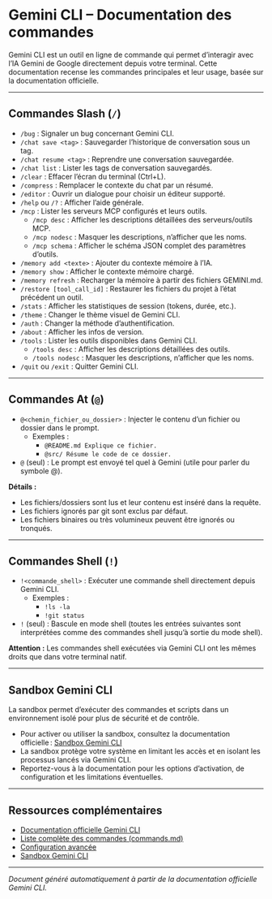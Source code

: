 # Gemini CLI – Documentation des commandes

Gemini CLI est un outil en ligne de commande qui permet d’interagir avec l’IA Gemini de Google directement depuis votre terminal. Cette documentation recense les commandes principales et leur usage, basée sur la documentation officielle.

---

## Commandes Slash (`/`)

- `/bug` : Signaler un bug concernant Gemini CLI.
- `/chat save <tag>` : Sauvegarder l’historique de conversation sous un tag.
- `/chat resume <tag>` : Reprendre une conversation sauvegardée.
- `/chat list` : Lister les tags de conversation sauvegardés.
- `/clear` : Effacer l’écran du terminal (Ctrl+L).
- `/compress` : Remplacer le contexte du chat par un résumé.
- `/editor` : Ouvrir un dialogue pour choisir un éditeur supporté.
- `/help` ou `/?` : Afficher l’aide générale.
- `/mcp` : Lister les serveurs MCP configurés et leurs outils.
  - `/mcp desc` : Afficher les descriptions détaillées des serveurs/outils MCP.
  - `/mcp nodesc` : Masquer les descriptions, n’afficher que les noms.
  - `/mcp schema` : Afficher le schéma JSON complet des paramètres d’outils.
- `/memory add <texte>` : Ajouter du contexte mémoire à l’IA.
- `/memory show` : Afficher le contexte mémoire chargé.
- `/memory refresh` : Recharger la mémoire à partir des fichiers GEMINI.md.
- `/restore [tool_call_id]` : Restaurer les fichiers du projet à l’état précédent un outil.
- `/stats` : Afficher les statistiques de session (tokens, durée, etc.).
- `/theme` : Changer le thème visuel de Gemini CLI.
- `/auth` : Changer la méthode d’authentification.
- `/about` : Afficher les infos de version.
- `/tools` : Lister les outils disponibles dans Gemini CLI.
  - `/tools desc` : Afficher les descriptions détaillées des outils.
  - `/tools nodesc` : Masquer les descriptions, n’afficher que les noms.
- `/quit` ou `/exit` : Quitter Gemini CLI.

---

## Commandes At (`@`)

- `@<chemin_fichier_ou_dossier>` : Injecter le contenu d’un fichier ou dossier dans le prompt.
  - Exemples :
    - `@README.md Explique ce fichier.`
    - `@src/ Résume le code de ce dossier.`
- `@` (seul) : Le prompt est envoyé tel quel à Gemini (utile pour parler du symbole @).

**Détails :**
- Les fichiers/dossiers sont lus et leur contenu est inséré dans la requête.
- Les fichiers ignorés par git sont exclus par défaut.
- Les fichiers binaires ou très volumineux peuvent être ignorés ou tronqués.

---

## Commandes Shell (`!`)

- `!<commande_shell>` : Exécuter une commande shell directement depuis Gemini CLI.
  - Exemples :
    - `!ls -la`
    - `!git status`
- `!` (seul) : Bascule en mode shell (toutes les entrées suivantes sont interprétées comme des commandes shell jusqu’à sortie du mode shell).

**Attention :** Les commandes shell exécutées via Gemini CLI ont les mêmes droits que dans votre terminal natif.

---

## Sandbox Gemini CLI

La sandbox permet d’exécuter des commandes et scripts dans un environnement isolé pour plus de sécurité et de contrôle.

- Pour activer ou utiliser la sandbox, consultez la documentation officielle : [Sandbox Gemini CLI](https://github.com/google-gemini/gemini-cli/blob/main/docs/sandbox.md)
- La sandbox protège votre système en limitant les accès et en isolant les processus lancés via Gemini CLI.
- Reportez-vous à la documentation pour les options d’activation, de configuration et les limitations éventuelles.

---

## Ressources complémentaires
- [Documentation officielle Gemini CLI](https://github.com/google-gemini/gemini-cli/tree/main/docs/cli)
- [Liste complète des commandes (commands.md)](https://github.com/google-gemini/gemini-cli/blob/main/docs/cli/commands.md)
- [Configuration avancée](https://github.com/google-gemini/gemini-cli/blob/main/docs/cli/configuration.md)
- [Sandbox Gemini CLI](https://github.com/google-gemini/gemini-cli/blob/main/docs/sandbox.md)

---

*Document généré automatiquement à partir de la documentation officielle Gemini CLI.*
